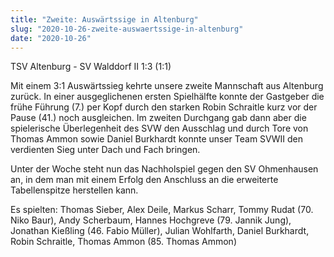 ```yaml
---
title: "Zweite: Auswärtssige in Altenburg"
slug: "2020-10-26-zweite-auswaertssige-in-altenburg"
date: "2020-10-26"
---
```

TSV Altenburg - SV Walddorf II 1:3 (1:1)


Mit einem 3:1 Auswärtssieg kehrte unsere zweite Mannschaft aus Altenburg zurück. In einer ausgeglichenen ersten Spielhälfte konnte der Gastgeber die frühe Führung (7.) per Kopf durch den starken Robin Schraitle kurz vor der Pause (41.) noch ausgleichen. Im zweiten Durchgang gab dann aber die spielerische Überlegenheit des SVW den Ausschlag und durch Tore von Thomas Ammon sowie Daniel Burkhardt konnte unser Team SVWII den verdienten Sieg unter Dach und Fach bringen.


Unter der Woche steht nun das Nachholspiel gegen den SV Ohmenhausen an, in dem man mit einem Erfolg den Anschluss an die erweiterte Tabellenspitze herstellen kann.


Es spielten: Thomas Sieber, Alex Deile, Markus Scharr, Tommy Rudat (70. Niko Baur), Andy Scherbaum, Hannes Hochgreve (79. Jannik Jung), Jonathan Kießling (46. Fabio Müller), Julian Wohlfarth, Daniel Burkhardt, Robin Schraitle, Thomas Ammon (85. Thomas Ammon)
